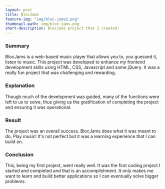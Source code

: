 ```yaml
---
layout: post
title: BlocJams
feature-img: "img/bloc-jams2.png"
thumbnail-path: img/bloc-jams.png
short-description: BlocJams project that I created!
---
```


### Summary
BlocJams is a web-based music player that allows you to, you guessed it, listen to music. This project was developed to enhance my frontend development skills using HTML, CSS, Javascript and some jQuery. It was a really fun project that was challenging and rewarding.

### Explanation
Though much of the development was guided, many of the functions were left to us to solve, thus giving us the gratification of completing the project and ensuring it was operational.

### Result
The project was an overall success. BlocJams does what it was meant to do, Play music! It's not perfect but it was a learning experience that I can build on.

### Conclusion
This, being my first project, went really well. It was the first coding project I started and completed and that is an accomplishment. It only makes me want to learn and build better applications so I can eventually solve bigger problems.
